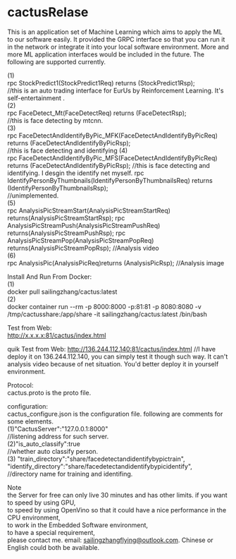 # cactusRelase

This is an application set of Machine  Learning which aims to apply the ML to our software easily.  It provided the GRPC interface so that you can run it in the network or integrate it into   your local software environment. More and more ML application interfaces would be included in the future. The following are supported currently.  
    
(1)  
rpc StockPredict1(StockPredict1Req) returns (StockPredict1Rsp);  
//this is an  auto trading  interface  for EurUs  by    Reinforcement  Learning. It's self-entertainment .  
(2)  
rpc FaceDetect_Mt(FaceDetectReq) returns (FaceDetectRsp);  
//this is face detecting by mtcnn.  
(3)  
rpc FaceDetectAndIdentifyByPic_MFK(FaceDetectAndIdentifyByPicReq) returns (FaceDetectAndIdentifyByPicRsp);  
//this is face detecting and identifying
(4)  
rpc FaceDetectAndIdentifyByPic_MFS(FaceDetectAndIdentifyByPicReq) returns (FaceDetectAndIdentifyByPicRsp);
//this is face detecting and identifying. I desgin the identify net myself.
rpc IdentifyPersonByThumbnails(IdentifyPersonByThumbnailsReq) returns (IdentifyPersonByThumbnailsRsp);  
//unimplemented.  
(5)  
rpc AnalysisPicStreamStart(AnalysisPicStreamStartReq) returns(AnalysisPicStreamStartRsp);
rpc AnalysisPicStreamPush(AnalysisPicStreamPushReq) returns(AnalysisPicStreamPushRsp);
rpc AnalysisPicStreamPop(AnalysisPicStreamPopReq) returns(AnalysisPicStreamPopRsp);
//Analysis video  
(6)  
rpc AnalysisPic(AnalysisPicReq)returns (AnalysisPicRsp);
//Analysis image


Install And Run From Docker:  
(1)  
docker pull sailingzhang/cactus:latest  
(2)  
docker container run --rm -p 8000:8000 -p:81:81 -p 8080:8080 -v /tmp/cactusshare:/app/share -it sailingzhang/cactus:latest /bin/bash 


Test from Web:  
http://x.x.x.x:81/cactus/index.html

quik  Test from Web:
http://136.244.112.140:81/cactus/index.html
//I have deploy it on 136.244.112.140, you can simply test it though such way. It can't analysis video because of net situation.  You'd better deploy it in yourself environment. 


Protocol:  
cactus.proto  is the proto file.   


configuration:  
cactus_configure.json is the configuration file. following are comments for some  elements.  
(1)"CactusServer":"127.0.0.1:8000"  
//listening address for such server.  
(2)"is_auto_classify":true  
//whether auto classify person.  
(3)        "train_directory":"share/facedetectandidentifybypictrain",  
        "identify_directory":"share/facedetectandidentifybypicidentify",  
//directory name for training and identifing.  

Note  
the Server for free can only live 30 minutes and has other limits. 
if you want  
to speed by using GPU,  
to speed by using OpenVino so that it could have a nice performance in the CPU environment,    
to work in the Embedded Software environment,    
to have a special requirement,   
please contact me.  email: sailingzhangflying@outlook.com.   Chinese or English could both be available.   

